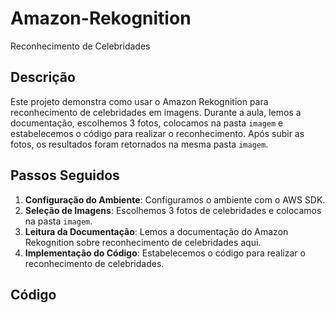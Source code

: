 # Amazon-Rekognition

Reconhecimento de Celebridades

## Descrição
Este projeto demonstra como usar o Amazon Rekognition para reconhecimento de celebridades em imagens. Durante a aula, lemos a documentação, escolhemos 3 fotos, colocamos na pasta `imagem` e estabelecemos o código para realizar o reconhecimento. Após subir as fotos, os resultados foram retornados na mesma pasta `imagem`.

## Passos Seguidos
1. **Configuração do Ambiente**: Configuramos o ambiente com o AWS SDK.
2. **Seleção de Imagens**: Escolhemos 3 fotos de celebridades e colocamos na pasta `imagem`.
3. **Leitura da Documentação**: Lemos a documentação do Amazon Rekognition sobre reconhecimento de celebridades aqui.
4. **Implementação do Código**: Estabelecemos o código para realizar o reconhecimento de celebridades.

## Código
```python
